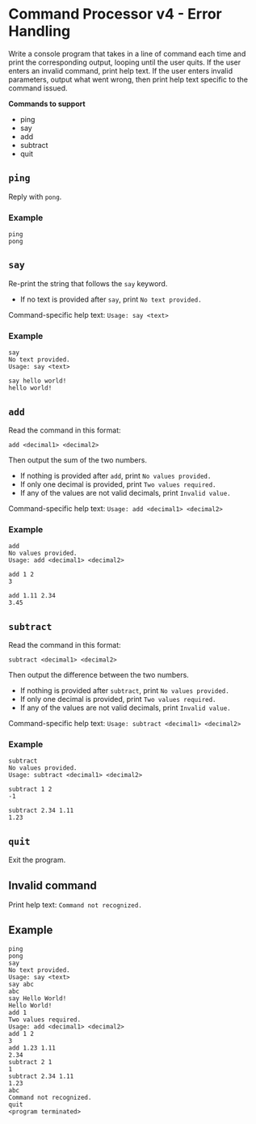 # Command Processor v4 - Error Handling

Write a console program that takes in a line of command each time and print the corresponding output, looping until the user quits. If the user enters an invalid command, print help text. If the user enters invalid parameters, output what went wrong, then print help text specific to the command issued.

**Commands to support**

- ping
- say
- add
- subtract
- quit

## `ping`

Reply with `pong`.

### Example

```
ping
pong
```

## `say`

Re-print the string that follows the `say` keyword.

- If no text is provided after `say`, print `No text provided.`

Command-specific help text: `Usage: say <text>`

### Example

```
say
No text provided.
Usage: say <text>
```

```
say hello world!
hello world!
```

## `add`

Read the command in this format:

`add <decimal1> <decimal2>`

Then output the sum of the two numbers.

- If nothing is provided after `add`, print `No values provided.`
- If only one decimal is provided, print `Two values required.`
- If any of the values are not valid decimals, print `Invalid value.`

Command-specific help text: `Usage: add <decimal1> <decimal2>`

### Example

```
add
No values provided.
Usage: add <decimal1> <decimal2>
```

```
add 1 2
3
```

```
add 1.11 2.34
3.45
```

## `subtract`

Read the command in this format:

`subtract <decimal1> <decimal2>`

Then output the difference between the two numbers.

- If nothing is provided after `subtract`, print `No values provided.`
- If only one decimal is provided, print `Two values required.`
- If any of the values are not valid decimals, print `Invalid value.`

Command-specific help text: `Usage: subtract <decimal1> <decimal2>`

### Example

```
subtract
No values provided.
Usage: subtract <decimal1> <decimal2>
```

```
subtract 1 2
-1
```

```
subtract 2.34 1.11
1.23
```

## `quit`

Exit the program.

## Invalid command

Print help text: `Command not recognized.`

## Example

```
ping
pong
say
No text provided.
Usage: say <text>
say abc
abc
say Hello World!
Hello World!
add 1
Two values required.
Usage: add <decimal1> <decimal2>
add 1 2
3
add 1.23 1.11
2.34
subtract 2 1
1
subtract 2.34 1.11
1.23
abc
Command not recognized.
quit
<program terminated>
```
